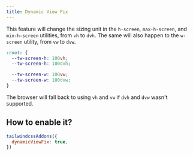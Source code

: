 ```yaml
---
title: Dynamic View Fix
---
```


This feature will change the sizing unit in the `h-screen`, `max-h-screen`, and `min-h-screen` utilities, from `vh` to `dvh`. The same will also happen to the `w-screen` utility, from `vw` to `dvw`.

```css
:root: {
  --tw-screen-h: 100vh;
  --tw-screen-h: 100dvh;

  --tw-screen-w: 100vw;
  --tw-screen-w: 100dvw;
}
```

The browser will fall back to using `vh` and `vw` if `dvh` and `dvw` wasn't supported.

## How to enable it?

```js
tailwindcssAddons({
  dynamicViewFix: true,
})
```
